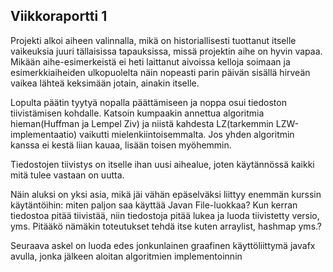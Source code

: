 ## Viikkoraportti 1

Projekti alkoi aiheen valinnalla, mikä on historiallisesti tuottanut itselle vaikeuksia juuri tällaisissa tapauksissa, missä projektin aihe on hyvin vapaa. Mikään aihe-esimerkeistä ei heti laittanut aivoissa kelloja soimaan ja esimerkkiaiheiden ulkopuolelta näin nopeasti parin päivän sisällä hirveän vaikea lähteä keksimään jotain, ainakin itselle. 

Lopulta päätin tyytyä nopalla päättämiseen ja noppa osui tiedoston tiivistämisen kohdalle. Katsoin kumpaakin annettua algoritmia hieman(Huffman ja Lempel Ziv) ja niistä kahdesta LZ(tarkemmin LZW-implementaatio) vaikutti mielenkiintoisemmalta. Jos yhden algoritmin kanssa ei kestä liian kauaa, lisään toisen myöhemmin.

Tiedostojen tiivistys on itselle ihan uusi aihealue, joten käytännössä kaikki mitä tulee vastaan on uutta.

Näin aluksi on yksi asia, mikä jäi vähän epäselväksi liittyy enemmän kurssin käytäntöihin: miten paljon saa käyttää Javan File-luokkaa? Kun kerran tiedostoa pitää tiivistää, niin tiedostoja pitää lukea ja luoda tiivistetty versio, yms. Pitääkö nämäkin toteutukset tehdä itse kuten arraylist, hashmap yms.?

Seuraava askel on luoda edes jonkunlainen graafinen käyttöliittymä javafx avulla, jonka jälkeen aloitan algoritmien implementoinnin
